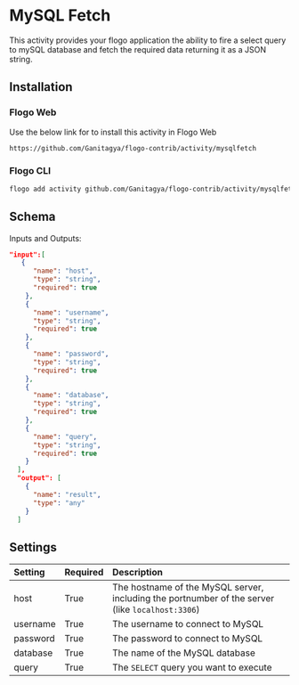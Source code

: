 # MySQL Fetch
This activity provides your flogo application the ability to fire a select query to mySQL database and fetch the required data returning it as a JSON string.

## Installation
### Flogo Web
Use the below link for to install this activity in Flogo Web
```
https://github.com/Ganitagya/flogo-contrib/activity/mysqlfetch
```
### Flogo CLI
```bash
flogo add activity github.com/Ganitagya/flogo-contrib/activity/mysqlfetch
```

## Schema
Inputs and Outputs:

```json
"input":[
   {
      "name": "host",
      "type": "string",
      "required": true
    },
    {
      "name": "username",
      "type": "string",
      "required": true
    },
    {
      "name": "password",
      "type": "string",
      "required": true
    },
    {
      "name": "database",
      "type": "string",
      "required": true
    },
    {
      "name": "query",
      "type": "string",
      "required": true
    }
  ],
  "output": [
    {
      "name": "result",
      "type": "any"
    }
  ]
```

## Settings
| Setting     | Required | Description |
|:------------|:---------|:------------|
| host        | True     | The hostname of the MySQL server, including the portnumber of the server  (like `localhost:3306`)|    
| username    | True     | The username to connect to MySQL |  
| password    | True     | The password to connect to MySQL |  
| database    | True     | The name of the MySQL database |  
| query       | True     | The `SELECT` query you want to execute |  
